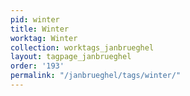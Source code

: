 ```yaml
---
pid: winter
title: Winter
worktag: Winter
collection: worktags_janbrueghel
layout: tagpage_janbrueghel
order: '193'
permalink: "/janbrueghel/tags/winter/"
---
```

